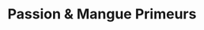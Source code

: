---
title: "Passion & Mangue Primeurs"
url: /chazelles-sur-lyon/passion-et-mangue-primeurs/
shop: légumes
---